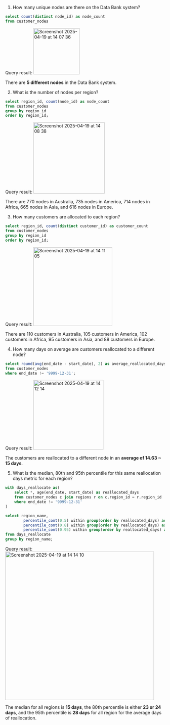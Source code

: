 1. How many unique nodes are there on the Data Bank system?
```sql
select count(distinct node_id) as node_count
from customer_nodes
```

Query result:
<img width="146" alt="Screenshot 2025-04-19 at 14 07 36" src="https://github.com/user-attachments/assets/09bde615-8d24-41d2-b4bd-484d8ae5cbcd" />

There are **5 different nodes** in the Data Bank system.

2. What is the number of nodes per region?
```sql
select region_id, count(node_id) as node_count
from customer_nodes
group by region_id
order by region_id;
```

Query result:
<img width="225" alt="Screenshot 2025-04-19 at 14 08 38" src="https://github.com/user-attachments/assets/0ba4efc8-3beb-4f78-9671-8c7f2f36c07c" />

There are 770 nodes in Australia, 735 nodes in America, 714 nodes in Africa, 665 nodes in Asia, and 616 nodes in Europe.

3. How many customers are allocated to each region?
```sql
select region_id, count(distinct customer_id) as customer_count
from customer_nodes
group by region_id
order by region_id;
```

Query result:
<img width="249" alt="Screenshot 2025-04-19 at 14 11 05" src="https://github.com/user-attachments/assets/8a1e329b-57c8-46a7-b058-e524c8bbcc18" />

There are 110 customers in Australia, 105 customers in America, 102 customers in Africa, 95 customers in Asia, and 88 customers in Europe.

4. How many days on average are customers reallocated to a different node?
```sql
select round(avg(end_date - start_date), 2) as average_reallocated_days
from customer_nodes
where end_date != '9999-12-31';
```

Query result:
<img width="221" alt="Screenshot 2025-04-19 at 14 12 14" src="https://github.com/user-attachments/assets/9f3da5e9-ca22-4530-bab9-ec04d1755987" />

The customers are reallocated to a different node in an **average of 14.63 ~ 15 days**.

5. What is the median, 80th and 95th percentile for this same reallocation days metric for each region?
```sql
with days_reallocate as(
    select *, age(end_date, start_date) as reallocated_days
    from customer_nodes c join regions r on c.region_id = r.region_id
    where end_date != '9999-12-31'
)

select region_name,
		percentile_cont(0.5) within group(order by reallocated_days) as median,
        percentile_cont(0.8) within group(order by reallocated_days) as percentile_80,
        percentile_cont(0.95) within group(order by reallocated_days) as percentile_95
from days_reallocate
group by region_name;
```

Query result:
<img width="470" alt="Screenshot 2025-04-19 at 14 14 10" src="https://github.com/user-attachments/assets/f6a13aa9-f9d4-441e-a8cb-bdc4d0d46e00" />

The median for all regions is **15 days**, the 80th percentile is either **23 or 24 days**, and the 95th percentile is **28 days** for all region for the average days of reallocation.
